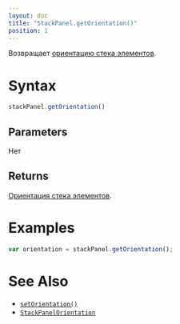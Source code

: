 ```yaml
---
layout: doc
title: "StackPanel.getOrientation()"
position: 1
---
```


Возвращает [ориентацию стека элементов](../StackPanelOrientation/).

# Syntax

```js
stackPanel.getOrientation()
```

## Parameters

Нет

## Returns

[Ориентация стека элементов](../StackPanelOrientation/).

# Examples

```js
var orientation = stackPanel.getOrientation();
```

# See Also

* [`setOrientation()`](../StackPanel.setOrientation/)
* [`StackPanelOrientation`](../StackPanelOrientation/)
